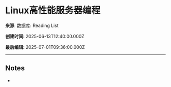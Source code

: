 # Linux高性能服务器编程

**来源**: 数据库: Reading List

**创建时间**: 2025-06-13T12:40:00.000Z

**最后编辑**: 2025-07-01T09:36:00.000Z

---

## Notes

- 
